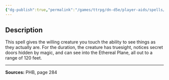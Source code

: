 ```yaml
---
{"dg-publish":true,"permalink":"/games/ttrpg/dn-d5e/player-aids/spells/level-6/true-seeing/","tags":["ttrpg/dnd/5e","verbal","somatic","material","spell"],"noteIcon":""}
---
```



## Description
This spell gives the willing creature you touch the ability to see things as they actually are.
For the duration, the creature has truesight, notices secret doors hidden by magic, and can see into the Ethereal Plane, all out to a range of 120 feet.

---

**Sources:** PHB, page 284

